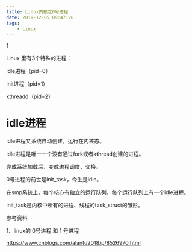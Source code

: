 ```yaml
---
title: Linux内核之0号进程
date: 2019-12-05 09:47:28
tags:
	- Linux
---
```


1

Linux 里有3个特殊的进程：

idle进程（pid=0）

init进程（pid=1）

kthreadd（pid=2）

# idle进程

idle进程又系统自动创建，运行在内核态。

idle进程是唯一一个没有通过fork或者kthread创建的进程。

完成系统加载后，变成进程调度、交换。



0号进程的前世是init_task，今生是idle。



在smp系统上，每个核心有独立的运行队列。每个运行队列上有一个idle进程。



init_task是内核中所有的进程、线程的task_struct的雏形。



参考资料

1、linux的 0号进程 和 1 号进程

https://www.cnblogs.com/alantu2018/p/8526970.html